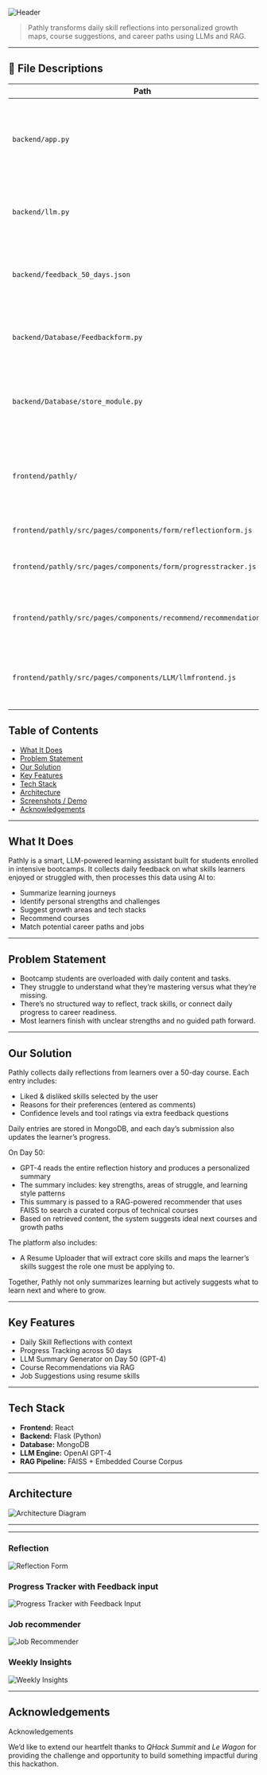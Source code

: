 ![Header](./assets/pathly-header.jpg)

> Pathly transforms daily skill reflections into personalized growth maps, course suggestions, and career paths using LLMs and RAG.


---
## 📂 File Descriptions

| Path | Description |
|------|-------------|
| `backend/app.py` | 🔧 Main Flask application with API routes for reflections, job prediction, and course recommendations (RAG + OpenAI). |
| `backend/llm.py` | 🧠 Standalone script to run the LLM summary logic manually on local JSON reflection data. |
| `backend/feedback_50_days.json` | 📄 Sample dataset with user reflections across 50 days used for generating summaries. |
| `backend/Database/Feedbackform.py` | 📝 Handles reflection form data logic — used for structuring or validating input if needed. |
| `backend/Database/store_module.py` | 📦 Stores and manages course module metadata, possibly for future database migration. |
| `frontend/pathly/` | 🌐 React frontend for the app — includes reflection form, course recommender UI, and LLM summary viewer. |
| `frontend/pathly/src/pages/components/form/reflectionform.js` | 📋 React form for daily reflections. |
| `frontend/pathly/src/pages/components/form/progresstracker.js` | 📊 Displays student progress based on reflections. |
| `frontend/pathly/src/pages/components/recommend/recommendation.js` | 📚 Shows RAG-based course suggestions fetched from backend. |
| `frontend/pathly/src/pages/components/LLM/llmfrontend.js` | 💡 Renders LLM summary output including strengths, challenges, and paths. |


## Table of Contents

- [What It Does](#what-it-does)
- [Problem Statement](#problem-statement)
- [Our Solution](#our-solution)
- [Key Features](#key-features)
- [Tech Stack](#tech-stack)
- [Architecture](#architecture)
- [Screenshots / Demo](#screenshots--demo)
- [Acknowledgements](#acknowledgements)


---

## What It Does
Pathly is a smart, LLM-powered learning assistant built for students enrolled in intensive bootcamps. It collects daily feedback on what skills learners enjoyed or struggled with, then processes this data using AI to:

- Summarize learning journeys
- Identify personal strengths and challenges
- Suggest growth areas and tech stacks
- Recommend courses
- Match potential career paths and jobs


---

## Problem Statement
- Bootcamp students are overloaded with daily content and tasks.
- They struggle to understand what they’re mastering versus what they’re missing.
- There’s no structured way to reflect, track skills, or connect daily progress to career readiness.
- Most learners finish with unclear strengths and no guided path forward.

---

## Our Solution
Pathly collects daily reflections from learners over a 50-day course. Each entry includes:
- Liked & disliked skills selected by the user
- Reasons for their preferences (entered as comments)
- Confidence levels and tool ratings via extra feedback questions

Daily entries are stored in MongoDB, and each day’s submission also updates the learner’s progress.

On Day 50:
- GPT-4 reads the entire reflection history and produces a personalized summary
- The summary includes: key strengths, areas of struggle, and learning style patterns
- This summary is passed to a RAG-powered recommender that uses FAISS to search a curated corpus of technical courses
- Based on retrieved content, the system suggests ideal next courses and growth paths

The platform also includes:
- A Resume Uploader that will extract core skills and maps the learner’s skills suggest the role one must be applying to.

Together, Pathly not only summarizes learning but actively suggests what to learn next and where to grow.

---

## Key Features
- Daily Skill Reflections with context
- Progress Tracking across 50 days
- LLM Summary Generator on Day 50 (GPT-4)
- Course Recommendations via RAG
- Job Suggestions using resume skills 

---

## Tech Stack
- **Frontend:** React
- **Backend:** Flask (Python)
- **Database:** MongoDB 
- **LLM Engine:** OpenAI GPT-4
- **RAG Pipeline:** FAISS + Embedded Course Corpus

---

## Architecture
![Architecture Diagram](./assets/architecture.png)

---



---

### Reflection
![Reflection Form](./assets/reflection2.png)

### Progress Tracker with Feedback input
![Progress Tracker with Feedback Input](./assets/reflection.png)

### Job recommender
![Job Recommender](./assets/jobrecommender.png)

### Weekly Insights
![Weekly Insights](./assets/weekly.png)


---

## Acknowledgements
Acknowledgements

We’d like to extend our heartfelt thanks to *QHack Summit* and *Le Wagon* for providing the challenge and opportunity to build something impactful during this hackathon.

